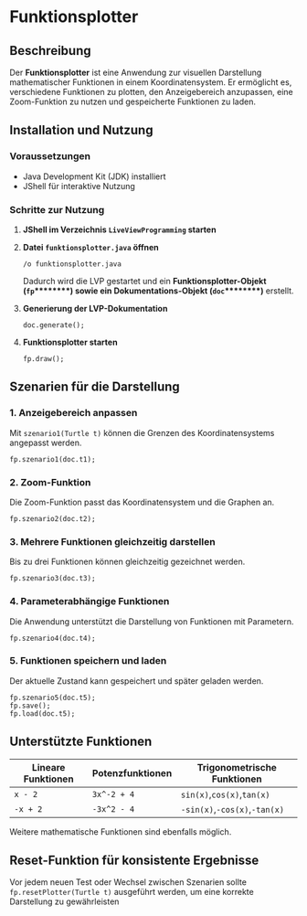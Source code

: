 # Funktionsplotter

## Beschreibung

Der **Funktionsplotter** ist eine Anwendung zur visuellen Darstellung mathematischer Funktionen in einem Koordinatensystem. Er ermöglicht es, verschiedene Funktionen zu plotten, den Anzeigebereich anzupassen, eine Zoom-Funktion zu nutzen und gespeicherte Funktionen zu laden.

## Installation und Nutzung

### Voraussetzungen

* Java Development Kit (JDK) installiert
* JShell für interaktive Nutzung

### Schritte zur Nutzung

1. **JShell im Verzeichnis ********`LiveViewProgramming`******** starten**
2. **Datei ********`funktionsplotter.java`******** öffnen**

   ```shell
   /o funktionsplotter.java
   ```

   Dadurch wird die LVP gestartet und ein **Funktionsplotter-Objekt (********`fp`****\*\*\*\*)** sowie ein **Dokumentations-Objekt (********`doc`****\*\*\*\*)** erstellt.
3. **Generierung der LVP-Dokumentation**

   ```shell
   doc.generate();
   ```
4. **Funktionsplotter starten**

   ```shell
   fp.draw();
   ```

## Szenarien für die Darstellung

### 1. Anzeigebereich anpassen

Mit `szenario1(Turtle t)` können die Grenzen des Koordinatensystems angepasst werden.

```shell
fp.szenario1(doc.t1);
```

### 2. Zoom-Funktion

Die Zoom-Funktion passt das Koordinatensystem und die Graphen an.

```shell
fp.szenario2(doc.t2);
```

### 3. Mehrere Funktionen gleichzeitig darstellen

Bis zu drei Funktionen können gleichzeitig gezeichnet werden.

```shell
fp.szenario3(doc.t3);
```

### 4. Parameterabhängige Funktionen

Die Anwendung unterstützt die Darstellung von Funktionen mit Parametern.

```shell
fp.szenario4(doc.t4);
```

### 5. Funktionen speichern und laden

Der aktuelle Zustand kann gespeichert und später geladen werden.

```shell
fp.szenario5(doc.t5);
fp.save();
fp.load(doc.t5);
```

## Unterstützte Funktionen


| **Lineare Funktionen** | **Potenzfunktionen** | **Trigonometrische Funktionen** |
| ---------------------- | -------------------- | ------------------------------- |
| `x - 2`                | `3x^-2 + 4`          | `sin(x)`,`cos(x)`,`tan(x)`      |
| `-x + 2`               | `-3x^2 - 4`          | `-sin(x)`,`-cos(x)`,`-tan(x)`   |

Weitere mathematische Funktionen sind ebenfalls möglich.

## Reset-Funktion für konsistente Ergebnisse

Vor jedem neuen Test oder Wechsel zwischen Szenarien sollte `fp.resetPlotter(Turtle t)` ausgeführt werden, um eine korrekte Darstellung zu gewährleisten
